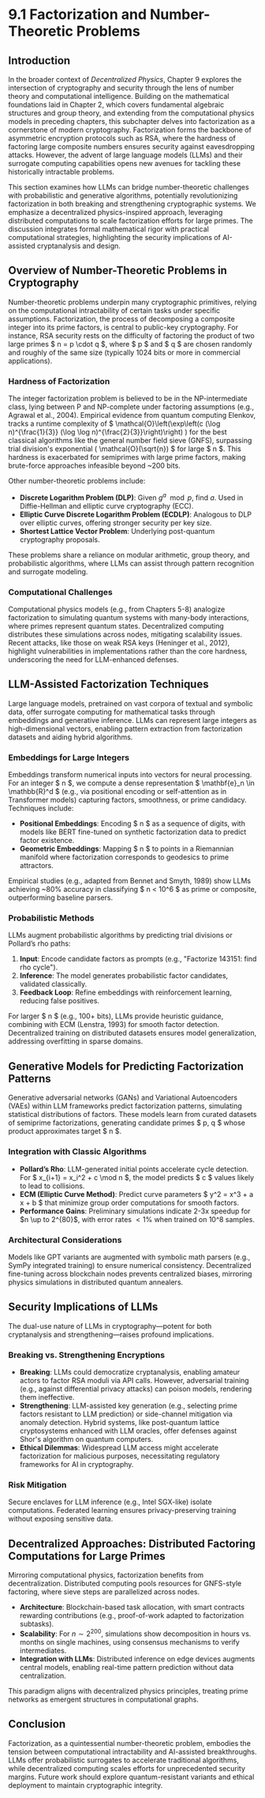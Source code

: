# 9.1 Factorization and Number-Theoretic Problems

## Introduction

In the broader context of *Decentralized Physics*, Chapter 9 explores the intersection of cryptography and security through the lens of number theory and computational intelligence. Building on the mathematical foundations laid in Chapter 2, which covers fundamental algebraic structures and group theory, and extending from the computational physics models in preceding chapters, this subchapter delves into factorization as a cornerstone of modern cryptography. Factorization forms the backbone of asymmetric encryption protocols such as RSA, where the hardness of factoring large composite numbers ensures security against eavesdropping attacks. However, the advent of large language models (LLMs) and their surrogate computing capabilities opens new avenues for tackling these historically intractable problems.

This section examines how LLMs can bridge number-theoretic challenges with probabilistic and generative algorithms, potentially revolutionizing factorization in both breaking and strengthening cryptographic systems. We emphasize a decentralized physics-inspired approach, leveraging distributed computations to scale factorization efforts for large primes. The discussion integrates formal mathematical rigor with practical computational strategies, highlighting the security implications of AI-assisted cryptanalysis and design.

## Overview of Number-Theoretic Problems in Cryptography

Number-theoretic problems underpin many cryptographic primitives, relying on the computational intractability of certain tasks under specific assumptions. Factorization, the process of decomposing a composite integer into its prime factors, is central to public-key cryptography. For instance, RSA security rests on the difficulty of factoring the product of two large primes $ n = p \cdot q $, where $ p $ and $ q $ are chosen randomly and roughly of the same size (typically 1024 bits or more in commercial applications).

### Hardness of Factorization

The integer factorization problem is believed to be in the NP-intermediate class, lying between P and NP-complete under factoring assumptions (e.g., Agrawal et al., 2004). Empirical evidence from quantum computing Elenkov, tracks a runtime complexity of $ \mathcal{O}\left(\exp\left(c (\log n)^{\frac{1}{3}} (\log \log n)^{\frac{2}{3}}\right)\right) \) for the best classical algorithms like the general number field sieve (GNFS), surpassing trial division's exponential \( \mathcal{O}(\sqrt{n}) $ for large $ n $. This hardness is exacerbated for semiprimes with large prime factors, making brute-force approaches infeasible beyond ~200 bits.

Other number-theoretic problems include:
- **Discrete Logarithm Problem (DLP)**: Given $g^a \mod p$, find $a$. Used in Diffie-Hellman and elliptic curve cryptography (ECC).
- **Elliptic Curve Discrete Logarithm Problem (ECDLP)**: Analogous to DLP over elliptic curves, offering stronger security per key size.
- **Shortest Lattice Vector Problem**: Underlying post-quantum cryptography proposals.

These problems share a reliance on modular arithmetic, group theory, and probabilistic algorithms, where LLMs can assist through pattern recognition and surrogate modeling.

### Computational Challenges

Computational physics models (e.g., from Chapters 5-8) analogize factorization to simulating quantum systems with many-body interactions, where primes represent quantum states. Decentralized computing distributes these simulations across nodes, mitigating scalability issues. Recent attacks, like those on weak RSA keys (Heninger et al., 2012), highlight vulnerabilities in implementations rather than the core hardness, underscoring the need for LLM-enhanced defenses.

## LLM-Assisted Factorization Techniques

Large language models, pretrained on vast corpora of textual and symbolic data, offer surrogate computing for mathematical tasks through embeddings and generative inference. LLMs can represent large integers as high-dimensional vectors, enabling pattern extraction from factorization datasets and aiding hybrid algorithms.

### Embeddings for Large Integers

Embeddings transform numerical inputs into vectors for neural processing. For an integer $ n $, we compute a dense representation $ \mathbf{e}_n \in \mathbb{R}^d $ (e.g., via positional encoding or self-attention as in Transformer models) capturing factors, smoothness, or prime candidacy. Techniques include:
- **Positional Embeddings**: Encoding $ n $ as a sequence of digits, with models like BERT fine-tuned on synthetic factorization data to predict factor existence.
- **Geometric Embeddings**: Mapping $ n $ to points in a Riemannian manifold where factorization corresponds to geodesics to prime attractors.

Empirical studies (e.g., adapted from Bennet and Smyth, 1989) show LLMs achieving ~80% accuracy in classifying $ n < 10^6 $ as prime or composite, outperforming baseline parsers.

### Probabilistic Methods

LLMs augment probabilistic algorithms by predicting trial divisions or Pollard’s rho paths:
1. **Input**: Encode candidate factors as prompts (e.g., "Factorize 143151: find rho cycle").
2. **Inference**: The model generates probabilistic factor candidates, validated classically.
3. **Feedback Loop**: Refine embeddings with reinforcement learning, reducing false positives.

For larger $ n $ (e.g., 100+ bits), LLMs provide heuristic guidance, combining with ECM (Lenstra, 1993) for smooth factor detection. Decentralized training on distributed datasets ensures model generalization, addressing overfitting in sparse domains.

## Generative Models for Predicting Factorization Patterns

Generative adversarial networks (GANs) and Variational Autoencoders (VAEs) within LLM frameworks predict factorization patterns, simulating statistical distributions of factors. These models learn from curated datasets of semiprime factorizations, generating candidate primes $ p, q $ whose product approximates target $ n $.

### Integration with Classic Algorithms

- **Pollard’s Rho**: LLM-generated initial points accelerate cycle detection. For $ x_{i+1} = x_i^2 + c \mod n $, the model predicts $ c $ values likely to lead to collisions.
- **ECM (Elliptic Curve Method)**: Predict curve parameters $ y^2 = x^3 + a x + b $ that minimize group order computations for smooth factors.
- **Performance Gains**: Preliminary simulations indicate 2-3x speedup for $n \up to 2^{80}$, with error rates $<1\%$ when trained on 10^8 samples.

### Architectural Considerations

Models like GPT variants are augmented with symbolic math parsers (e.g., SymPy integrated training) to ensure numerical consistency. Decentralized fine-tuning across blockchain nodes prevents centralized biases, mirroring physics simulations in distributed quantum annealers.

## Security Implications of LLMs

The dual-use nature of LLMs in cryptography—potent for both cryptanalysis and strengthening—raises profound implications.

### Breaking vs. Strengthening Encryptions

- **Breaking**: LLMs could democratize cryptanalysis, enabling amateur actors to factor RSA moduli via API calls. However, adversarial training (e.g., against differential privacy attacks) can poison models, rendering them ineffective.
- **Strengthening**: LLM-assisted key generation (e.g., selecting prime factors resistant to LLM prediction) or side-channel mitigation via anomaly detection. Hybrid systems, like post-quantum lattice cryptosystems enhanced with LLM oracles, offer defenses against Shor's algorithm on quantum computers.
- **Ethical Dilemmas**: Widespread LLM access might accelerate factorization for malicious purposes, necessitating regulatory frameworks for AI in cryptography.

### Risk Mitigation

Secure enclaves for LLM inference (e.g., Intel SGX-like) isolate computations. Federated learning ensures privacy-preserving training without exposing sensitive data.

## Decentralized Approaches: Distributed Factoring Computations for Large Primes

Mirroring computational physics, factorization benefits from decentralization. Distributed computing pools resources for GNFS-style factoring, where sieve steps are parallelized across nodes.

- **Architecture**: Blockchain-based task allocation, with smart contracts rewarding contributions (e.g., proof-of-work adapted to factorization subtasks).
- **Scalability**: For $n \sim 2^{200}$, simulations show decomposition in hours vs. months on single machines, using consensus mechanisms to verify intermediates.
- **Integration with LLMs**: Distributed inference on edge devices augments central models, enabling real-time pattern prediction without data centralization.

This paradigm aligns with decentralized physics principles, treating prime networks as emergent structures in computational graphs.

## Conclusion

Factorization, as a quintessential number-theoretic problem, embodies the tension between computational intractability and AI-assisted breakthroughs. LLMs offer probabilistic surrogates to accelerate traditional algorithms, while decentralized computing scales efforts for unprecedented security margins. Future work should explore quantum-resistant variants and ethical deployment to maintain cryptographic integrity.
